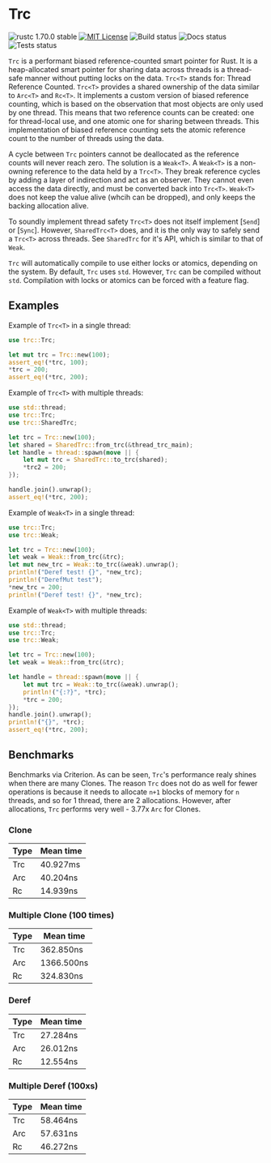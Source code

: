# Trc
![rustc 1.70.0 stable](https://img.shields.io/badge/rustc-1.70.0-brightgreen)
[![MIT License](https://img.shields.io/badge/License-MIT-informational)](LICENSE)
![Build status](https://github.com/EricLBuehler/trc/actions/workflows/build.yml/badge.svg)
![Docs status](https://github.com/EricLBuehler/trc/actions/workflows/docs.yml/badge.svg)
![Tests status](https://github.com/EricLBuehler/trc/actions/workflows/tests.yml/badge.svg)

`Trc` is a performant biased reference-counted smart pointer for Rust.
It is a heap-allocated smart pointer for sharing data across threads is a thread-safe manner without putting locks on the data.
`Trc<T>` stands for: Thread Reference Counted.
`Trc<T>` provides a shared ownership of the data similar to `Arc<T>` and `Rc<T>`.
It implements a custom version of biased reference counting, which is based on the observation that most objects are only used by one thread.
This means that two reference counts can be created: one for thread-local use, and one atomic one for sharing between threads.
This implementation of biased reference counting sets the atomic reference count to the number of threads using the data.

A cycle between `Trc` pointers cannot be deallocated as the reference counts will never reach zero. The solution is a `Weak<T>`.
A `Weak<T>` is a non-owning reference to the data held by a `Trc<T>`.
They break reference cycles by adding a layer of indirection and act as an observer. They cannot even access the data directly, and
must be converted back into `Trc<T>`. `Weak<T>` does not keep the value alive (whcih can be dropped), and only keeps the backing allocation alive.

To soundly implement thread safety `Trc<T>` does not itself implement [`Send`] or [`Sync`]. However, `SharedTrc<T>` does, and it is the only way to safely send a `Trc<T>` across threads. See `SharedTrc` for it's API, which is similar to that of `Weak`.

`Trc` will automatically compile to use either locks or atomics, depending on the system. By default, `Trc` uses `std`.
However, `Trc` can be compiled without `std`. Compilation with locks or atomics can be forced with a feature flag.

## Examples

Example of `Trc<T>` in a single thread:
```rust
use trc::Trc;

let mut trc = Trc::new(100);
assert_eq!(*trc, 100);
*trc = 200;
assert_eq!(*trc, 200);
```

Example of `Trc<T>` with multiple threads:
```rust
use std::thread;
use trc::Trc;
use trc::SharedTrc;

let trc = Trc::new(100);
let shared = SharedTrc::from_trc(&thread_trc_main);
let handle = thread::spawn(move || {
    let mut trc = SharedTrc::to_trc(shared);
    *trc2 = 200;
});

handle.join().unwrap();
assert_eq!(*trc, 200);
```

Example of `Weak<T>` in a single thread:
```rust
use trc::Trc;
use trc::Weak;

let trc = Trc::new(100);
let weak = Weak::from_trc(&trc);
let mut new_trc = Weak::to_trc(&weak).unwrap();
println!("Deref test! {}", *new_trc);
println!("DerefMut test");
*new_trc = 200;
println!("Deref test! {}", *new_trc);
```

Example of `Weak<T>` with multiple threads:
```rust
use std::thread;
use trc::Trc;
use trc::Weak;

let trc = Trc::new(100);
let weak = Weak::from_trc(&trc);

let handle = thread::spawn(move || {
    let mut trc = Weak::to_trc(&weak).unwrap();
    println!("{:?}", *trc);
    *trc = 200;
});
handle.join().unwrap();
println!("{}", *trc);
assert_eq!(*trc, 200);
```

## Benchmarks
Benchmarks via Criterion. As can be seen, `Trc`'s performance realy shines when there are many Clones.
The reason `Trc` does not do as well for fewer operations is because it needs to allocate `n+1` blocks of memory for `n` threads, and
so for 1 thread, there are 2 allocations. However, after allocations, `Trc` performs very well - 3.77x `Arc` for Clones. 

### Clone
| Type | Mean time |
| --- | ----------- |
| Trc | 40.927ms |
| Arc | 40.204ns |
| Rc | 14.939ns |

### Multiple Clone (100 times)
| Type | Mean time |
| --- | ----------- |
| Trc | 362.850ns |
| Arc | 1366.500ns |
| Rc | 324.830ns |

### Deref
| Type | Mean time |
| --- | ----------- |
| Trc | 27.284ns |
| Arc | 26.012ns |
| Rc | 12.554ns |

### Multiple Deref (100xs)
| Type | Mean time |
| --- | ----------- |
| Trc | 58.464ns |
| Arc | 57.631ns |
| Rc | 46.272ns |